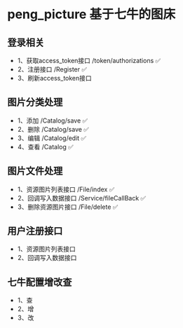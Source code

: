 # peng_picture 基于七牛的图床

## 登录相关
  * 1、获取access_token接口 /token/authorizations    ✅
  * 2、注册接口  /Register   ✅
  * 3、刷新access_token接口  

## 图片分类处理
  * 1、添加      /Catalog/save     ✅
  * 2、删除      /Catalog/save    ✅
  * 3、编辑      /Catalog/edit     ✅
  * 4、查看      /Catalog     ✅

## 图片文件处理
  * 1、资源图片列表接口     /File/index     ✅        
  * 2、回调写入数据接口     /Service/fileCallBack   ✅           
  * 3、删除资源图片接口     /File/delete     ✅      
  
## 用户注册接口
  * 1、资源图片列表接口 
  * 2、回调写入数据接口
  
## 七牛配置增改查
  * 1、查   
  * 2、增
  * 3、改
  